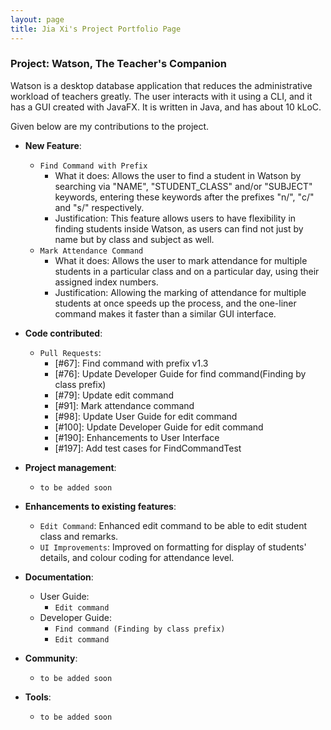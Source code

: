 ```yaml
---
layout: page
title: Jia Xi's Project Portfolio Page
---
```


### Project: Watson, The Teacher's Companion

Watson is a desktop database application that
reduces the administrative workload of teachers greatly. 
The user interacts with it using a CLI, and it has a GUI 
created with JavaFX. It is written in Java, and has about 
10 kLoC.

Given below are my contributions to the project.

* **New Feature**:
  * `Find Command with Prefix`
    * What it does: Allows the user to find a student 
    in Watson by searching via "NAME", "STUDENT_CLASS"
    and/or "SUBJECT" keywords, entering these keywords
    after the prefixes "n/", "c/" and "s/" respectively.
    * Justification: This feature allows users to have
    flexibility in finding students inside Watson, as 
    users can find not just by name but by class and 
    subject as well.
  * `Mark Attendance Command`
    * What it does: Allows the user to mark attendance for
    multiple students in a particular class and on a 
    particular day, using their assigned index numbers.
    * Justification: Allowing the marking of attendance
    for multiple students at once speeds up the process,
    and the one-liner command makes it faster than a 
    similar GUI interface.

* **Code contributed**:
  * `Pull Requests`:
    * [#67]: Find command with prefix v1.3
    * [#76]: Update Developer Guide for 
    find command(Finding by class prefix)
    * [#79]: Update edit command
    * [#91]: Mark attendance command
    * [#98]: Update User Guide for edit command
    * [#100]: Update Developer Guide for edit command
    * [#190]: Enhancements to User Interface
    * [#197]: Add test cases for FindCommandTest

* **Project management**:
  * `to be added soon`

* **Enhancements to existing features**:
  * `Edit Command`: Enhanced edit command to be able to
  edit student class and remarks.
  * `UI Improvements`: Improved on formatting for display
  of students' details, and colour coding for attendance
  level.

* **Documentation**:
  * User Guide:
    * `Edit command`
  * Developer Guide:
    * `Find command (Finding by class prefix)`
    * `Edit command`

* **Community**:
  * `to be added soon`

* **Tools**:
  * `to be added soon`


